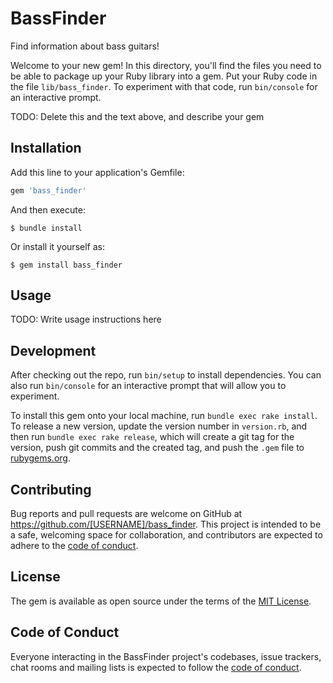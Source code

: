# BassFinder

Find information about bass guitars!

Welcome to your new gem! In this directory, you'll find the files you need to be able to package up your Ruby library into a gem. Put your Ruby code in the file `lib/bass_finder`. To experiment with that code, run `bin/console` for an interactive prompt.

TODO: Delete this and the text above, and describe your gem

## Installation

Add this line to your application's Gemfile:

```ruby
gem 'bass_finder'
```

And then execute:

    $ bundle install

Or install it yourself as:

    $ gem install bass_finder

## Usage

TODO: Write usage instructions here

## Development

After checking out the repo, run `bin/setup` to install dependencies. You can also run `bin/console` for an interactive prompt that will allow you to experiment.

To install this gem onto your local machine, run `bundle exec rake install`. To release a new version, update the version number in `version.rb`, and then run `bundle exec rake release`, which will create a git tag for the version, push git commits and the created tag, and push the `.gem` file to [rubygems.org](https://rubygems.org).

## Contributing

Bug reports and pull requests are welcome on GitHub at https://github.com/[USERNAME]/bass_finder. This project is intended to be a safe, welcoming space for collaboration, and contributors are expected to adhere to the [code of conduct](https://github.com/[USERNAME]/bass_finder/blob/master/CODE_OF_CONDUCT.md).

## License

The gem is available as open source under the terms of the [MIT License](https://opensource.org/licenses/MIT).

## Code of Conduct

Everyone interacting in the BassFinder project's codebases, issue trackers, chat rooms and mailing lists is expected to follow the [code of conduct](https://github.com/[USERNAME]/bass_finder/blob/master/CODE_OF_CONDUCT.md).
